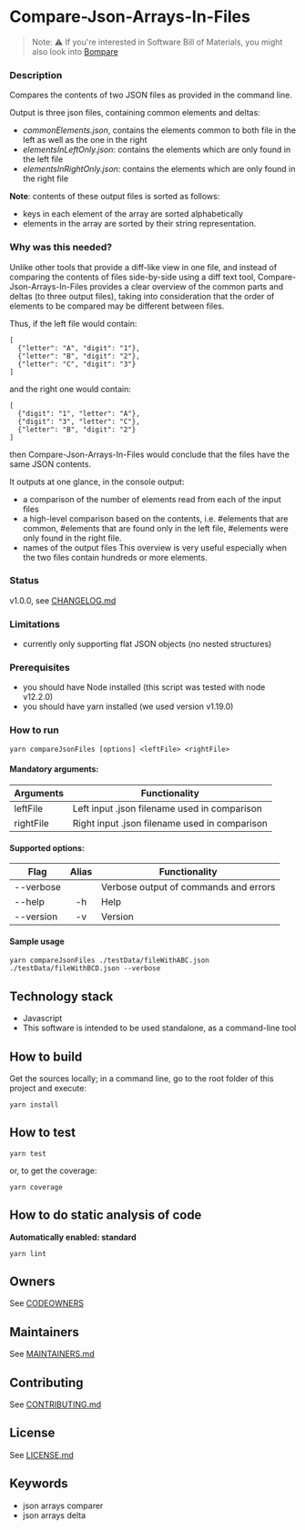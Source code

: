 # Compare-Json-Arrays-In-Files

> Note: :warning: If you're interested in Software Bill of Materials, you might also look into [Bompare](https://github.com/philips-labs/bompare)

### Description
Compares the contents of two JSON files as provided in the command line.

Output is three json files, containing common elements and deltas:
  - _commonElements.json_, contains the elements common to both file in the left as well as the one in the right
  - _elementsInLeftOnly.json_: contains the elements which are only found in the left file 
  - _elementsInRightOnly.json_: contains the elements which are only found in the right file 

__Note__: contents of these output files is sorted as follows:
  - keys in each element of the array are sorted alphabetically
  - elements in the array are sorted by their string representation.

### Why was this needed?
Unlike other tools that provide a diff-like view in one file, and instead of comparing the contents of files side-by-side using a diff text tool, Compare-Json-Arrays-In-Files provides a clear overview of the common parts and deltas (to three output files), taking into consideration that the order of elements to be compared may be different between files.

Thus, if the left file would contain:
```
[
  {"letter": "A", "digit": "1"},
  {"letter": "B", "digit": "2"},
  {"letter": "C", "digit": "3"}
]
```

and the right one would contain:
```
[
  {"digit": "1", "letter": "A"},
  {"digit": "3", "letter": "C"},
  {"letter": "B", "digit": "2"}
]
```

then Compare-Json-Arrays-In-Files would conclude that the files have the same JSON contents.

It outputs at one glance, in the console output:
  - a comparison of the number of elements read from each of the input files
  - a high-level comparison based on the contents, i.e. #elements that are common, #elements that are found only in the left file, #elements were only found in the right file.
  - names of the output files
This overview is very useful especially when the two files contain hundreds or more elements.

### Status
v1.0.0, see [CHANGELOG.md](./CHANGELOG.md)

### Limitations
- currently only supporting flat JSON objects (no nested structures)

### Prerequisites
- you should have Node installed (this script was tested with node v12.2.0)
- you should have yarn installed (we used version v1.19.0)

### How to run
```
yarn compareJsonFiles [options] <leftFile> <rightFile>
```
#### Mandatory arguments:
| Arguments       | Functionality
| --------------- | ---------------------------------------------
| leftFile        | Left input .json filename used in comparison
| rightFile       | Right input .json filename used in comparison

#### Supported options:
| Flag              | Alias | Functionality
| ----------------- |:-----:| -------------------------------------
| --verbose         |       | Verbose output of commands and errors
| --help            | -h    | Help      
| --version         | -v    | Version

#### Sample usage
```
yarn compareJsonFiles ./testData/fileWithABC.json ./testData/fileWithBCD.json --verbose
```

## Technology stack
- Javascript
- This software is intended to be used standalone, as a command-line tool

## How to build
Get the sources locally; in a command line, go to the root folder of this project and execute:
```
yarn install
```

## How to test
```
yarn test
```
or, to get the coverage:
```
yarn coverage
```
## How to do static analysis of code
__Automatically enabled: standard__
```
yarn lint
```

## Owners
See [CODEOWNERS](./CODEOWNERS)

## Maintainers
See [MAINTAINERS.md](./MAINTAINERS.md)

## Contributing
See [CONTRIBUTING.md](./CONTRIBUTING.md)

## License
See [LICENSE.md](./LICENSE.md)

## Keywords
  - json arrays comparer
  - json arrays delta 
